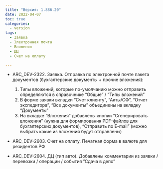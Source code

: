 ```yaml
---
title: "Версия: 1.886.20"
date: 2022-04-07
toc: true
categories:
  - version
tags:
  - Заявка
  - Электронная почта
  - Вложения
  - ДЦ
  - Счет на оплату

---
```


-   ARC_DEV-2322. Заявка. Отправка по электронной почте пакета документов (бухгалтерские документы + прочие вложения):
	1.  Типы вложений, которые по-умолчанию можно отправить определяются в справочнике “Общие” / “Типы вложений”
	2.  В форме заявки вкладки “Счет клиенту”, “Акты/СФ”, “Отчет экспедитора”, “Все документы” объединены на вкладку “Документы”
	3.  На вкладке “Вложения” добавлены кнопки “Сгенерировать вложения” (нужна для формирования PDF-файлов для бухгалтерских документов), “Отправить по E-mail” (можно выбрать какие из вложений будут отправлены)

-   ARC_DEV-2603. Счет на оплату. Печатная форма в валюте для резидентов РФ
-   ARC_DEV-2604. ДЦ (тип авто). Добавлены комментарии из заявки / перевозки / операции / события ”Сдача в депо”
